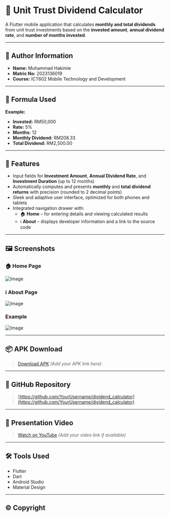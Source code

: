 # 📱 Unit Trust Dividend Calculator

A Flutter mobile application that calculates **monthly and total dividends** from unit trust investments based on the **invested amount**, **annual dividend rate**, and **number of months invested**.

---

## 👤 Author Information

- **Name:** Muhammad Hakimie  
- **Matric No:** 2023136019
- **Course:** ICT602 Mobile Technology and Development  

---

## 🧮 Formula Used

**Example:**

- **Invested:** RM50,000  
- **Rate:** 5%  
- **Months:** 12  
- **Monthly Dividend:** RM208.33  
- **Total Dividend:** RM2,500.00  

---

## 🧾 Features

- Input fields for **Investment Amount**, **Annual Dividend Rate**, and **Investment Duration** (up to 12 months)  
- Automatically computes and presents **monthly** and **total dividend returns** with precision (rounded to 2 decimal points)  
- Sleek and adaptive user interface, optimized for both phones and tablets  
- Integrated navigation drawer with:  
  - 🏠 **Home** – for entering details and viewing calculated results  
  - ℹ️ **About** – displays developer information and a link to the source code


---

## 🖼️ Screenshots

### 🏠 Home Page  
 
![Image](https://github.com/user-attachments/assets/0bd7f33a-57d8-4a28-9c60-c84bae476544)

### ℹ️ About Page  

![Image](https://github.com/user-attachments/assets/63045711-9812-4e97-8230-97c1325d0f3a)

### Example 

![Image](https://github.com/user-attachments/assets/d84471a0-33bb-48f2-af5a-c330b06ce53b)

---

## 📦 APK Download

> [Download APK](#) *(Add your APK link here)*

---

## 🔗 GitHub Repository

> [https://github.com/YourUsername/dividend_calculator](https://github.com/YourUsername/dividend_calculator)

---

## 🎥 Presentation Video

> [Watch on YouTube](#) *(Add your video link if available)*

---

## 🛠️ Tools Used

- Flutter  
- Dart  
- Android Studio  
- Material Design  

---

## © Copyright


